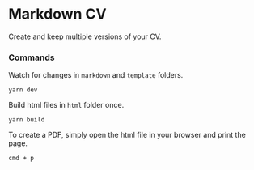 # Markdown CV

Create and keep multiple versions of your CV.

### Commands

Watch for changes in `markdown` and `template` folders.

```
yarn dev
```

Build html files in `html` folder once.

```
yarn build
```

To create a PDF, simply open the html file in your browser and print the page.

```
cmd + p
```

